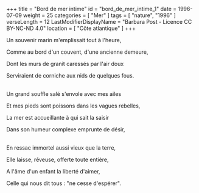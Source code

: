 +++
title = "Bord de mer intime"
id = "bord_de_mer_intime_1"
date = 1996-07-09
weight = 25
categories = [ "Mer" ]
tags = [ "nature", "1996" ]
verseLength = 12
LastModifierDisplayName = "Barbara Post - Licence CC BY-NC-ND 4.0"
location = [ "Côte atlantique" ]
+++

Un souvenir marin m'emplissait tout à l'heure,

Comme au bord d'un couvent, d'une ancienne demeure,

Dont les murs de granit caressés par l'air doux

Serviraient de corniche aux nids de quelques fous.

 \
Un grand souffle salé s'envole avec mes ailes

Et mes pieds sont poissons dans les vagues rebelles,

La mer est accueillante à qui sait la saisir

Dans son humeur complexe emprunte de désir,

 \
En ressac immortel aussi vieux que la terre,

Elle laisse, rêveuse, offerte toute entière,

A l'âme d'un enfant la liberté d'aimer,

Celle qui nous dit tous : "ne cesse d'espérer".
